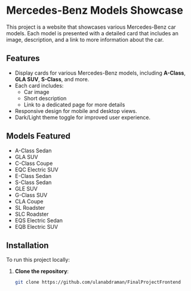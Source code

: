 # Mercedes-Benz Models Showcase

This project is a website that showcases various Mercedes-Benz car models. Each model is presented with a detailed card that includes an image, description, and a link to more information about the car.

## Features

- Display cards for various Mercedes-Benz models, including **A-Class**, **GLA SUV**, **S-Class**, and more.
- Each card includes:
  - Car image
  - Short description
  - Link to a dedicated page for more details
- Responsive design for mobile and desktop views.
- Dark/Light theme toggle for improved user experience.

## Models Featured

- A-Class Sedan
- GLA SUV
- C-Class Coupe
- EQC Electric SUV
- E-Class Sedan
- S-Class Sedan
- GLE SUV
- G-Class SUV
- CLA Coupe
- SL Roadster
- SLC Roadster
- EQS Electric Sedan
- EQB Electric SUV

## Installation

To run this project locally:

1. **Clone the repository**:
   ```bash
   git clone https://github.com/ulanabdraman/FinalProjectFrontend